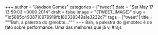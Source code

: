 
+++
author = "Jaydson Gomes"
categories = ["tweet"]
date = "Sat May 17 13:59:03 +0000 2014"
draft = false
image = "{TWEET_IMAGE}"
slug = "1d5885c4938710979919fb180338349a1e3232c7"
tags = ["tweet"]
title = """Bah, a palestra do @mobte..."""
+++
Bah, a palestra do @mobtec é de fato sobre performance. Uma das melhores que já vi #rsjs
